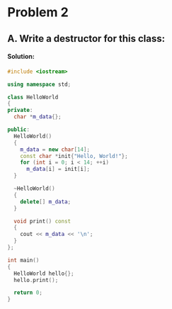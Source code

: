 # Problem 2

## A. Write a destructor for this class:

#### **Solution:**

```c++
#include <iostream>

using namespace std;

class HelloWorld
{
private:
  char *m_data{};

public:
  HelloWorld()
  {
    m_data = new char[14];
    const char *init{"Hello, World!"};
    for (int i = 0; i < 14; ++i)
      m_data[i] = init[i];
  }

  ~HelloWorld()
  {
    delete[] m_data;
  }

  void print() const
  {
    cout << m_data << '\n';
  }
};

int main()
{
  HelloWorld hello{};
  hello.print();

  return 0;
}
```

